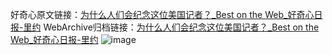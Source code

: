 好奇心原文链接：[为什么人们会纪念这位美国记者？_Best on the Web_好奇心日报-里约](https://www.qdaily.com/articles/6352.html)
WebArchive归档链接：[为什么人们会纪念这位美国记者？_Best on the Web_好奇心日报-里约](http://web.archive.org/web/20190623170227/https://www.qdaily.com/articles/6352.html)
![image](http://ww3.sinaimg.cn/large/007d5XDply1g3whhfklvzj30u025rak8)